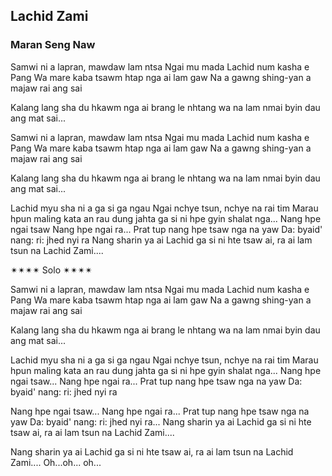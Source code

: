 ## Lachid Zami

### Maran Seng Naw

Samwi ni a lapran, mawdaw lam ntsa
Ngai mu mada Lachid num kasha e
Pang Wa mare kaba
tsawm htap nga ai lam gaw
Na a gawng shing-yan a majaw rai ang sai

Kalang lang sha du hkawm nga ai brang le
nhtang wa na lam nmai byin
dau ang mat sai...

Samwi ni a lapran, mawdaw lam ntsa
Ngai mu mada Lachid num kasha e
Pang Wa mare kaba
tsawm htap nga ai lam gaw
Na a gawng shing-yan a majaw rai ang sai

Kalang lang sha du hkawm nga ai brang le
nhtang wa na lam nmai byin
dau ang mat sai...

Lachid myu sha ni a ga si ga ngau
Ngai nchye tsun, nchye na rai tim
Marau hpun maling kata
an rau dung jahta
ga si ni hpe gyin shalat nga...
Nang hpe ngai tsaw
Nang hpe ngai ra...
Prat tup nang hpe tsaw nga na yaw
Da: byaid' nang: ri: jhed nyi ra
Nang sharin ya ai
Lachid ga si ni hte
tsaw ai, ra ai lam tsun na
Lachid Zami....

✴✴✴✴ Solo ✴✴✴✴

Samwi ni a lapran, mawdaw lam ntsa
Ngai mu mada Lachid num kasha e
Pang Wa mare kaba
tsawm htap nga ai lam gaw
Na a gawng shing-yan a majaw rai ang sai

Kalang lang sha du hkawm nga ai brang le
nhtang wa na lam nmai byin
dau ang mat sai...

Lachid myu sha ni a ga si ga ngau
Ngai nchye tsun, nchye na rai tim
Marau hpun maling kata
an rau dung jahta
ga si ni hpe gyin shalat nga...
Nang hpe ngai tsaw...
Nang hpe ngai ra...
Prat tup nang hpe tsaw nga na yaw
Da: byaid' nang: ri: jhed nyi ra

Nang hpe ngai tsaw...
Nang hpe ngai ra...
Prat tup nang hpe tsaw nga na yaw
Da: byaid' nang: ri: jhed nyi ra...
Nang sharin ya ai
Lachid ga si ni hte
tsaw ai, ra ai lam tsun na
Lachid Zami....

Nang sharin ya ai
Lachid ga si ni hte
tsaw ai, ra ai lam tsun na
Lachid Zami....
Oh...oh... oh...
